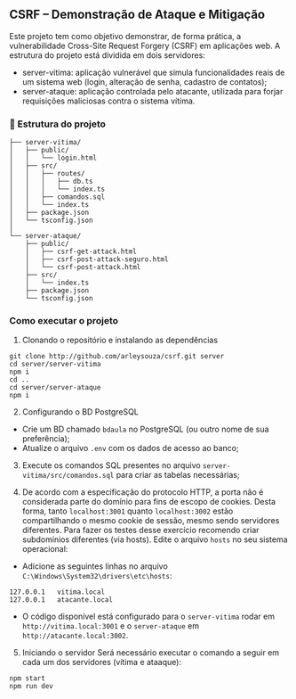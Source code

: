 ## CSRF – Demonstração de Ataque e Mitigação

Este projeto tem como objetivo demonstrar, de forma prática, a vulnerabilidade Cross-Site Request Forgery (CSRF) em aplicações web. A estrutura do projeto está dividida em dois servidores:
- server-vitima: aplicação vulnerável que simula funcionalidades reais de um sistema web (login, alteração de senha, cadastro de contatos);
- server-ataque: aplicação controlada pelo atacante, utilizada para forjar requisições maliciosas contra o sistema vítima.

### 📁 Estrutura do projeto
```
├── server-vitima/
│   ├── public/
│   │   └── login.html
│   ├── src/
│   │   ├── routes/
│   │   │   ├── db.ts
│   │   │   └── index.ts
│   │   ├── comandos.sql
│   │   └── index.ts
│   ├── package.json
│   └── tsconfig.json
│
└── server-ataque/
    ├── public/
    │   ├── csrf-get-attack.html
    │   ├── csrf-post-attack-seguro.html
    │   └── csrf-post-attack.html
    ├── src/
    │   └── index.ts
    ├── package.json
    └── tsconfig.json
```

### Como executar o projeto

1. Clonando o repositório e instalando as dependências
```
git clone http://github.com/arleysouza/csrf.git server
cd server/server-vitima
npm i
cd ..
cd server/server-ataque
npm i
```

2. Configurando o BD PostgreSQL
- Crie um BD chamado `bdaula` no PostgreSQL (ou outro nome de sua preferência);
- Atualize o arquivo `.env` com os dados de acesso ao banco;

3. Execute os comandos SQL presentes no arquivo `server-vitima/src/comandos.sql` para criar as tabelas necessárias;

4. De acordo com a especificação do protocolo HTTP, a porta não é considerada parte do domínio para fins de escopo de cookies. Desta forma, tanto `localhost:3001` quanto `localhost:3002` estão compartilhando o mesmo cookie de sessão, mesmo sendo servidores diferentes.
Para fazer os testes desse exercício recomendo criar subdomínios diferentes (via hosts). Edite o arquivo `hosts` no seu sistema operacional:
 - Adicione as seguintes linhas no arquivo `C:\Windows\System32\drivers\etc\hosts`:
 ``` 
127.0.0.1   vitima.local
127.0.0.1   atacante.local
```
- O código disponível está configurado para o `server-vitima` rodar em `http://vitima.local:3001` e o `server-ataque` em `http://atacante.local:3002`.

5. Iniciando o servidor
Será necessário executar o comando a seguir em cada um dos servidores (vítima e ataaque):
```
npm start
npm run dev
```
